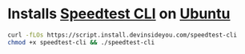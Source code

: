 # Installs [Speedtest CLI](https://www.speedtest.net/apps/cli) on [Ubuntu](https://www.ubuntu.com/)

```bash
curl -fLOs https://script.install.devinsideyou.com/speedtest-cli
chmod +x speedtest-cli && ./speedtest-cli
```
